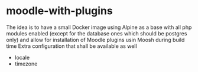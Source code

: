 # moodle-with-plugins

The idea is to have a small Docker image using Alpine as a base with all php modules enabled (except for the database ones which should be postgres only) and allow for installation of Moodle plugins usin Moosh during build time
Extra configuration that shall be available as well

- locale
- timezone
